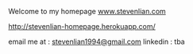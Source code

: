 Welcome to my homepage
www.stevenlian.com 

http://stevenlian-homepage.herokuapp.com/



email me at : stevenlian1994@gmail.com
linkedin : tba
